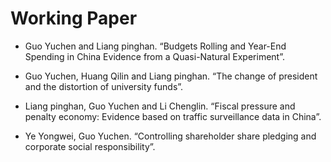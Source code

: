 # Working Paper
- Guo Yuchen and Liang pinghan. “Budgets Rolling and Year-End Spending in China Evidence from a Quasi-Natural Experiment”.
- Guo Yuchen, Huang Qilin and Liang pinghan. “The change of president and the distortion of university funds”.
- Liang pinghan, Guo Yuchen and Li Chenglin. “Fiscal pressure and penalty economy: Evidence based on traffic surveillance data in China”.

- Ye Yongwei, Guo Yuchen. “Controlling shareholder share pledging and corporate social responsibility”. 